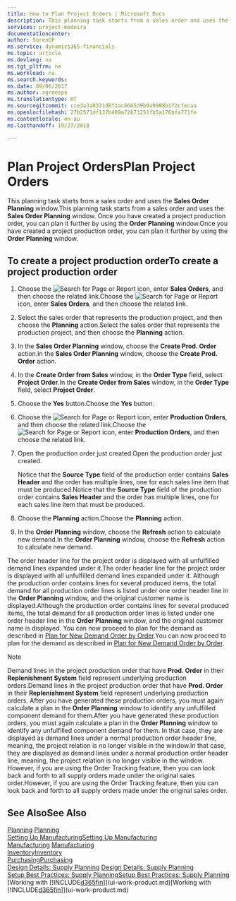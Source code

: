 ```yaml
---
title: How to Plan Project Orders | Microsoft Docs
description: This planning task starts from a sales order and uses the **Sales Order Planning** window. Once you have created a project production order, you can plan it further by using the **Order Planning** window.
services: project-madeira
documentationcenter: 
author: SorenGP
ms.service: dynamics365-financials
ms.topic: article
ms.devlang: na
ms.tgt_pltfrm: na
ms.workload: na
ms.search.keywords: 
ms.date: 09/06/2017
ms.author: sgroespe
ms.translationtype: HT
ms.sourcegitcommit: cce3a3a8331d8f1ac6665d9b9a9908b172cfecaa
ms.openlocfilehash: 27b2571df137b489a72673251fb5a176bfa771fe
ms.contentlocale: en-au
ms.lasthandoff: 10/27/2018

---
```

# <a name="plan-project-orders"></a><span data-ttu-id="0943e-104">Plan Project Orders</span><span class="sxs-lookup"><span data-stu-id="0943e-104">Plan Project Orders</span></span>
<span data-ttu-id="0943e-105">This planning task starts from a sales order and uses the **Sales Order Planning** window.</span><span class="sxs-lookup"><span data-stu-id="0943e-105">This planning task starts from a sales order and uses the **Sales Order Planning** window.</span></span> <span data-ttu-id="0943e-106">Once you have created a project production order, you can plan it further by using the **Order Planning** window.</span><span class="sxs-lookup"><span data-stu-id="0943e-106">Once you have created a project production order, you can plan it further by using the **Order Planning** window.</span></span>  

## <a name="to-create-a-project-production-order"></a><span data-ttu-id="0943e-107">To create a project production order</span><span class="sxs-lookup"><span data-stu-id="0943e-107">To create a project production order</span></span>  

1.  <span data-ttu-id="0943e-108">Choose the ![Search for Page or Report](media/ui-search/search_small.png "Search for Page or Report icon") icon, enter **Sales Orders**, and then choose the related link.</span><span class="sxs-lookup"><span data-stu-id="0943e-108">Choose the ![Search for Page or Report](media/ui-search/search_small.png "Search for Page or Report icon") icon, enter **Sales Orders**, and then choose the related link.</span></span>  
2.  <span data-ttu-id="0943e-109">Select the sales order that represents the production project, and then choose the **Planning** action.</span><span class="sxs-lookup"><span data-stu-id="0943e-109">Select the sales order that represents the production project, and then choose the **Planning** action.</span></span>  
4.  <span data-ttu-id="0943e-110">In the **Sales Order Planning** window, choose  the **Create Prod. Order** action.</span><span class="sxs-lookup"><span data-stu-id="0943e-110">In the **Sales Order Planning** window, choose  the **Create Prod. Order** action.</span></span>  
5.  <span data-ttu-id="0943e-111">In the **Create Order from Sales** window, in the **Order Type** field, select **Project Order**.</span><span class="sxs-lookup"><span data-stu-id="0943e-111">In the **Create Order from Sales** window, in the **Order Type** field, select **Project Order**.</span></span>  
6.  <span data-ttu-id="0943e-112">Choose the **Yes** button.</span><span class="sxs-lookup"><span data-stu-id="0943e-112">Choose the **Yes** button.</span></span>  
7.  <span data-ttu-id="0943e-113">Choose the ![Search for Page or Report](media/ui-search/search_small.png "Search for Page or Report icon") icon, enter **Production Orders**, and then choose the related link.</span><span class="sxs-lookup"><span data-stu-id="0943e-113">Choose the ![Search for Page or Report](media/ui-search/search_small.png "Search for Page or Report icon") icon, enter **Production Orders**, and then choose the related link.</span></span>
8. <span data-ttu-id="0943e-114">Open the production order just created.</span><span class="sxs-lookup"><span data-stu-id="0943e-114">Open the production order just created.</span></span>  

    <span data-ttu-id="0943e-115">Notice that the **Source Type** field of the production order contains **Sales Header** and the order has multiple lines, one for each sales line item that must be produced.</span><span class="sxs-lookup"><span data-stu-id="0943e-115">Notice that the **Source Type** field of the production order contains **Sales Header** and the order has multiple lines, one for each sales line item that must be produced.</span></span>  
9. <span data-ttu-id="0943e-116">Choose the **Planning** action.</span><span class="sxs-lookup"><span data-stu-id="0943e-116">Choose the **Planning** action.</span></span>
10. <span data-ttu-id="0943e-117">In the **Order Planning** window, choose the **Refresh** action to calculate new demand.</span><span class="sxs-lookup"><span data-stu-id="0943e-117">In the **Order Planning** window, choose the **Refresh** action to calculate new demand.</span></span>  

<span data-ttu-id="0943e-118">The order header line for the project order is displayed with all unfulfilled demand lines expanded under it.</span><span class="sxs-lookup"><span data-stu-id="0943e-118">The order header line for the project order is displayed with all unfulfilled demand lines expanded under it.</span></span> <span data-ttu-id="0943e-119">Although the production order contains lines for several produced items, the total demand for all production order lines is listed under one order header line in the **Order Planning** window, and the original customer name is displayed.</span><span class="sxs-lookup"><span data-stu-id="0943e-119">Although the production order contains lines for several produced items, the total demand for all production order lines is listed under one order header line in the **Order Planning** window, and the original customer name is displayed.</span></span> <span data-ttu-id="0943e-120">You can now proceed to plan for the demand as described in [Plan for New Demand Order by Order](production-how-to-plan-for-new-demand.md).</span><span class="sxs-lookup"><span data-stu-id="0943e-120">You can now proceed to plan for the demand as described in [Plan for New Demand Order by Order](production-how-to-plan-for-new-demand.md).</span></span>  

> [!NOTE]  
>  <span data-ttu-id="0943e-121">Demand lines in the project production order that have **Prod. Order** in their **Replenishment System** field represent underlying production orders.</span><span class="sxs-lookup"><span data-stu-id="0943e-121">Demand lines in the project production order that have **Prod. Order** in their **Replenishment System** field represent underlying production orders.</span></span> <span data-ttu-id="0943e-122">After you have generated these production orders, you must again calculate a plan in the **Order Planning** window to identify any unfulfilled component demand for them.</span><span class="sxs-lookup"><span data-stu-id="0943e-122">After you have generated these production orders, you must again calculate a plan in the **Order Planning** window to identify any unfulfilled component demand for them.</span></span> <span data-ttu-id="0943e-123">In that case, they are displayed as demand lines under a normal production order header line, meaning, the project relation is no longer visible in the window.</span><span class="sxs-lookup"><span data-stu-id="0943e-123">In that case, they are displayed as demand lines under a normal production order header line, meaning, the project relation is no longer visible in the window.</span></span> <span data-ttu-id="0943e-124">However, if you are using the Order Tracking feature, then you can look back and forth to all supply orders made under the original sales order.</span><span class="sxs-lookup"><span data-stu-id="0943e-124">However, if you are using the Order Tracking feature, then you can look back and forth to all supply orders made under the original sales order.</span></span>  

## <a name="see-also"></a><span data-ttu-id="0943e-125">See Also</span><span class="sxs-lookup"><span data-stu-id="0943e-125">See Also</span></span>
<span data-ttu-id="0943e-126">[Planning](production-planning.md) </span><span class="sxs-lookup"><span data-stu-id="0943e-126">[Planning](production-planning.md) </span></span>  
[<span data-ttu-id="0943e-127">Setting Up Manufacturing</span><span class="sxs-lookup"><span data-stu-id="0943e-127">Setting Up Manufacturing</span></span>](production-configure-production-processes.md)  
<span data-ttu-id="0943e-128">[Manufacturing](production-manage-manufacturing.md)  </span><span class="sxs-lookup"><span data-stu-id="0943e-128">[Manufacturing](production-manage-manufacturing.md)  </span></span>  
[<span data-ttu-id="0943e-129">Inventory</span><span class="sxs-lookup"><span data-stu-id="0943e-129">Inventory</span></span>](inventory-manage-inventory.md)  
[<span data-ttu-id="0943e-130">Purchasing</span><span class="sxs-lookup"><span data-stu-id="0943e-130">Purchasing</span></span>](purchasing-manage-purchasing.md)  
<span data-ttu-id="0943e-131">[Design Details: Supply Planning](design-details-supply-planning.md) </span><span class="sxs-lookup"><span data-stu-id="0943e-131">[Design Details: Supply Planning](design-details-supply-planning.md) </span></span>  
[<span data-ttu-id="0943e-132">Setup Best Practices: Supply Planning</span><span class="sxs-lookup"><span data-stu-id="0943e-132">Setup Best Practices: Supply Planning</span></span>](setup-best-practices-supply-planning.md)  
<span data-ttu-id="0943e-133">[Working with [!INCLUDE[d365fin](includes/d365fin_md.md)]](ui-work-product.md)</span><span class="sxs-lookup"><span data-stu-id="0943e-133">[Working with [!INCLUDE[d365fin](includes/d365fin_md.md)]](ui-work-product.md)</span></span>

